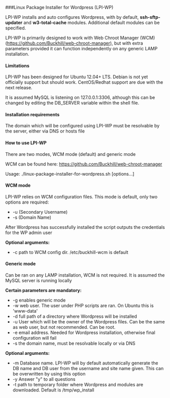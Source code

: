 ###Linux Package Installer for Wordpress (LPI-WP) 

LPI-WP installs and auto configures Wordpress, with by default, **ssh-sftp-updater** and **w3-total-cache** modules.  Additional default modules can be specified.

LPI-WP is primarily designed to work with Web Chroot Manager (WCM) (https://github.com/Buckhill/web-chroot-manager), but with extra parameters provided it can function independently on any generic LAMP installation.

#### Limitations

LPI-WP has been designed for Ubuntu 12.04+ LTS.  Debian is not yet officially support but should work. CentOS/Redhat support are due with the next release.

It is assumed MySQL is listening on 127.0.0.1:3306, although this can be changed by editing the DB_SERVER variable within the shell file.

#### Installation requirements

The domain which will be configured using LPI-WP must be resolvable by the server, either via DNS or hosts file

#### How to use LPI-WP

There are two modes, WCM mode (default) and generic mode

WCM can be found here: https://github.com/Buckhill/web-chroot-manager

Usage: ./linux-package-installer-for-wordpress.sh [options...]

#### WCM mode

LPI-WP relies on WCM configuration files. This mode is default, only two options are required:

- -u (Secondary Username)
- -s (Domain Name)

After Wordpress has successfully installed the script outputs the credentials for the WP admin user

**Optional arguments:**

- -c path to WCM config dir. /etc/buckhill-wcm is default

#### Generic mode

Can be ran on any LAMP installation, WCM is not required.  It is assumed the MySQL server is running locally

**Certain parameters are mandatory:**

- -g enables generic mode
- -w web user. The user under PHP scripts are ran. On Ubuntu this is 'www-data'
- -d full path of a directory where Wordpress will be installed
- -u User which will be the owner of the Wordpress files. Can be the same as web user, but not recommended. Can be root.
- -e email address. Needed for Wordpress installation, otherwise final configuration will fail
- -s the domain name, must be resolvable locally or via DNS

**Optional arguments:**

- -m Database name. LPI-WP will by default automatically generate the DB name and DB user from the username and site name given.  This can be overwritten by using this option
- -y Answer "y" to all questions
- -t path to temporary folder where Wordpress and modules are downloaded. Default is /tmp/wp_install
